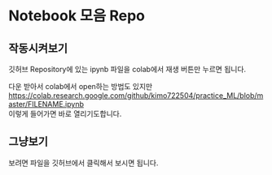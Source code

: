 # Notebook 모음 Repo 

## 작동시켜보기
깃허브 Repository에 있는 ipynb 파일을 colab에서 재생 버튼만 누르면 됩니다.  


다운 받아서 colab에서 open하는 방법도 있지만  
https://colab.research.google.com/github/kimo722504/practice_ML/blob/master/FILENAME.ipynb  
이렇게 들어가면 바로 열리기도합니다.

## 그냥보기
보려면 파일을 깃허브에서 클릭해서 보시면 됩니다.

